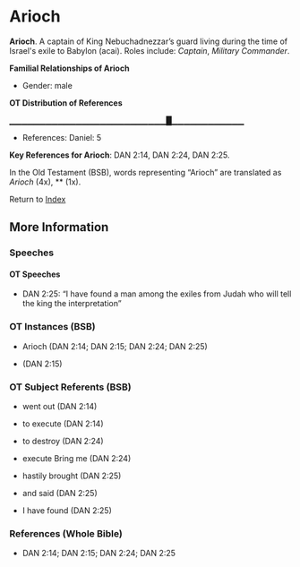 # Arioch
**Arioch**. 
A captain of King Nebuchadnezzar’s guard living during the time of Israel's exile to Babylon (acai). 
Roles include: 
_Captain_, _Military Commander_. 




**Familial Relationships of Arioch**


* Gender: male


**OT Distribution of References**

▁▁▁▁▁▁▁▁▁▁▁▁▁▁▁▁▁▁▁▁▁▁▁▁▁▁█▁▁▁▁▁▁▁▁▁▁▁▁
* References: Daniel: 5



**Key References for Arioch**: 
DAN 2:14, DAN 2:24, DAN 2:25. 


In the Old Testament (BSB), words representing “Arioch” are translated as 
*Arioch* (4x), ** (1x). 




Return to [Index](00-Index.md)

## More Information

### Speeches

#### OT Speeches

* DAN 2:25: “I have found a man among the exiles from Judah who will tell the king the interpretation”

### OT Instances (BSB)

* Arioch (DAN 2:14; DAN 2:15; DAN 2:24; DAN 2:25)

*  (DAN 2:15)



### OT Subject Referents (BSB)

* went out (DAN 2:14)

* to execute (DAN 2:14)

* to destroy (DAN 2:24)

* execute Bring me (DAN 2:24)

* hastily brought (DAN 2:25)

* and said (DAN 2:25)

* I have found (DAN 2:25)



### References (Whole Bible)

* DAN 2:14; DAN 2:15; DAN 2:24; DAN 2:25



